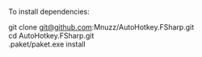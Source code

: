 To install dependencies:

git clone git@github.com:Mnuzz/AutoHotkey.FSharp.git  
cd AutoHotkey.FSharp.git  
.paket/paket.exe install  
